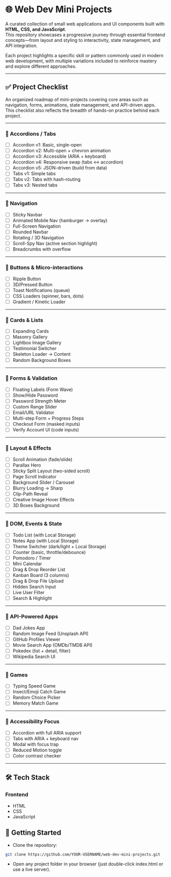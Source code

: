 # 🌐 Web Dev Mini Projects

A curated collection of small web applications and UI components built with **HTML, CSS, and JavaScript**.  
This repository showcases a progressive journey through essential frontend concepts—from layout and styling to interactivity, state management, and API integration.

Each project highlights a specific skill or pattern commonly used in modern web development, with multiple variations included to reinforce mastery and explore different approaches.

---

## ✅ Project Checklist

An organized roadmap of mini-projects covering core areas such as navigation, forms, animations, state management, and API-driven apps.  
This checklist also reflects the breadth of hands-on practice behind each project.

---

### 🔹 Accordions / Tabs

- [ ] Accordion v1: Basic, single-open
- [ ] Accordion v2: Multi-open + chevron animation
- [ ] Accordion v3: Accessible (ARIA + keyboard)
- [ ] Accordion v4: Responsive swap (tabs ↔ accordion)
- [ ] Accordion v5: JSON-driven (build from data)
- [ ] Tabs v1: Simple tabs
- [ ] Tabs v2: Tabs with hash-routing
- [ ] Tabs v3: Nested tabs

---

### 🔹 Navigation

- [ ] Sticky Navbar
- [ ] Animated Mobile Nav (hamburger → overlay)
- [ ] Full-Screen Navigation
- [ ] Rounded Navbar
- [ ] Rotating / 3D Navigation
- [ ] Scroll-Spy Nav (active section highlight)
- [ ] Breadcrumbs with overflow

---

### 🔹 Buttons & Micro-interactions

- [ ] Ripple Button
- [ ] 3D/Pressed Button
- [ ] Toast Notifications (queue)
- [ ] CSS Loaders (spinner, bars, dots)
- [ ] Gradient / Kinetic Loader

---

### 🔹 Cards & Lists

- [ ] Expanding Cards
- [ ] Masonry Gallery
- [ ] Lightbox Image Gallery
- [ ] Testimonial Switcher
- [ ] Skeleton Loader → Content
- [ ] Random Background Boxes

---

### 🔹 Forms & Validation

- [ ] Floating Labels (Form Wave)
- [ ] Show/Hide Password
- [ ] Password Strength Meter
- [ ] Custom Range Slider
- [ ] Email/URL Validator
- [ ] Multi-step Form + Progress Steps
- [ ] Checkout Form (masked inputs)
- [ ] Verify Account UI (code inputs)

---

### 🔹 Layout & Effects

- [ ] Scroll Animation (fade/slide)
- [ ] Parallax Hero
- [ ] Sticky Split Layout (two-sided scroll)
- [ ] Page Scroll Indicator
- [ ] Background Slider / Carousel
- [ ] Blurry Loading → Sharp
- [ ] Clip-Path Reveal
- [ ] Creative Image Hover Effects
- [ ] 3D Boxes Background

---

### 🔹 DOM, Events & State

- [ ] Todo List (with Local Storage)
- [ ] Notes App (with Local Storage)
- [ ] Theme Switcher (dark/light + Local Storage)
- [ ] Counter (basic, throttle/debounce)
- [ ] Pomodoro / Timer
- [ ] Mini Calendar
- [ ] Drag & Drop Reorder List
- [ ] Kanban Board (3 columns)
- [ ] Drag & Drop File Upload
- [ ] Hidden Search Input
- [ ] Live User Filter
- [ ] Search & Highlight

---

### 🔹 API-Powered Apps

- [ ] Dad Jokes App
- [ ] Random Image Feed (Unsplash API)
- [ ] GitHub Profiles Viewer
- [ ] Movie Search App (OMDb/TMDB API)
- [ ] Pokedex (list + detail, filter)
- [ ] Wikipedia Search UI

---

### 🔹 Games

- [ ] Typing Speed Game
- [ ] Insect/Emoji Catch Game
- [ ] Random Choice Picker
- [ ] Memory Match Game

---

### 🔹 Accessibility Focus

- [ ] Accordion with full ARIA support
- [ ] Tabs with ARIA + keyboard nav
- [ ] Modal with focus trap
- [ ] Reduced Motion toggle
- [ ] Color contrast checker

---

## 🛠️ Tech Stack

### Frontend

- HTML
- CSS
- JavaScript

## 🚀 Getting Started

- Clone the repository:

```bash
git clone https://github.com/YOUR-USERNAME/web-dev-mini-projects.git
```

- Open any project folder in your browser (just double-click index.html or use a live server).
